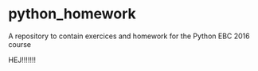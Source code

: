 # python_homework
A repository to contain exercices and homework for the Python EBC 2016 course



HEJ!!!!!!!
